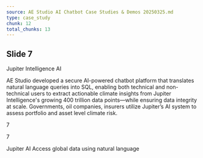 ```yaml
---
source: AE Studio AI Chatbot Case Studies & Demos 20250325.md
type: case_study
chunk: 12
total_chunks: 13
---
```


## Slide 7

Jupiter Intelligence AI

AE Studio developed a secure AI-powered chatbot platform that translates natural language queries into SQL, enabling both technical and non-technical users to extract actionable climate insights from Jupiter Intelligence's growing 400 trillion data points—while ensuring data integrity at scale. Governments, oil companies, insurers utilize Jupiter’s AI system to assess portfolio and asset level climate risk.

7

7

Jupiter AI
Access global data using natural language